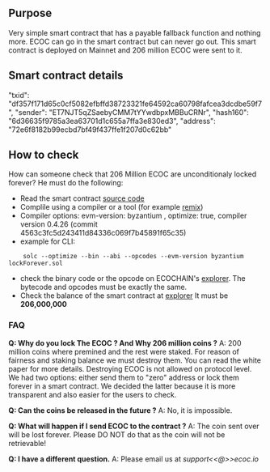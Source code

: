 ## Purpose
Very simple smart contract that has a payable fallback function and nothing more. ECOC can go in the smart contract but can never go out.
This smart contract is deployed on Mainnet and 206 million ECOC were sent to it.

## Smart contract details
"txid": "df357f171d65c0cf5082efbffd38723321fe64592ca60798fafcea3dcdbe59f7",
"sender": "ET7NJT5qZSaebyCMM7tYYwdbpxMBBuCRNr",
"hash160": "6d36635f9785a3ea63701d1c655a7ffa3e830ed3",
"address": "72e6f8182b99ecbd7bf49f437ffe1f207d0c62bb"

## How to check
How can someone check that 206 Million ECOC are unconditionaly locked forever? He must do the following:

- Read the smart contract [source code](https://https://github.com/ECO-chain/ECOC-coinburning/blob/master/lockForever.sol)
- Complile using a compiler or a tool (for example [remix](https://https://remix.ethereum.org/))
- Compiler options: evm-version: byzantium , optimize: true, compiler version  0.4.26 (commit 4563c3fc5d243411d84336c069f7b45891f65c35)
- example for CLI:
```
	solc --optimize --bin --abi --opcodes --evm-version byzantium lockForever.sol
```
- check the binary code or the opcode on ECOCHAIN's [explorer](https://explorer.ecoc.io/address/72e6f8182b99ecbd7bf49f437ffe1f207d0c62bb). The bytecode and opcodes must be exactly the same.
- Check the balance of the smart contract at [explorer](https://explorer.ecoc.io/address/72e6f8182b99ecbd7bf49f437ffe1f207d0c62bb)
It must be **206,000,000**

### FAQ
**Q: Why do you lock The ECOC ? And Why 206 million coins ?** 
A: 200 million coins where premined and the rest were staked. For reason of fairness and staking balance we must destroy them. You can read the white paper for more details. Destroying ECOC is not allowed on protocol level. We had two options: either send them to "zero" address or lock them forever in a smart contract. We decided the latter because it is more transparent and also easier for the users to check.

**Q: Can the coins be released in the future ?** A: No, it is impossible.

**Q: What will happen if I send ECOC to the contract ?** A: The coin sent over will be lost forever. Please DO NOT do that as the coin will not be retrievable!

**Q: I have a different question.** A: Please email us at *support<<@>>ecoc.io*
